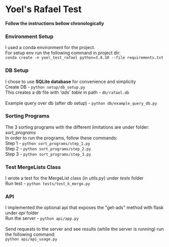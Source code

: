 # Yoel's Rafael Test

**Follow the instructions bellow chronologically**

### Environment Setup

I used a conda environment for the project.
<br>
For setup env run the following command in project dir:
<br>
`conda create -n yoel_test_rafael python=3.8.10 --file requirements.txt`

### DB Setup

I chose to use **SQLite database** for convenience and simplicity
<br>
Create DB - `python setup/db_setup.py`
<br>
This creates a db file with _'ads' table_ in path - `db/rafael.db`
<br><br>
Example query over db (after db setup) - `python db/example_query_db.py`

### Sorting Programs

The 3 sorting programs with the different limitations are under folder: _sort_programs_
<br>
In order to run the programs, follow these commands:
<br>
Step 1 - `python sort_programs/step_1.py`
<br>
Step 2 - `python sort_programs/step_2.py`
<br>
Step 3 - `python sort_programs/step_3.py`

### Test MergeLists Class

I wrote a test for the MergeList class (in _utils.py_) under _tests_ folder
<br>
Run test - `python tests/test_k_merge.py`

### API

I implemented the optional api that exposes the "get-ads" method with flask under _api_ folder
<br>
Run the server - `python api/app.py`
<br><br>
Send requests to the server and see results (while the server is running) run the following command:
<br>
`python api/api_usage.py`